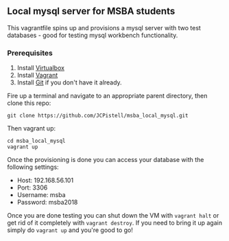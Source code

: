 ## Local mysql server for MSBA students

This vagrantfile spins up and provisions a mysql server with two test databases - good for testing mysql workbench functionality.

### Prerequisites

1. Install [Virtualbox](https://www.virtualbox.org/wiki/VirtualBox)
2. Install [Vagrant](https://www.vagrantup.com/)
3. Install [Git](https://git-scm.com/) if you don't have it already.

Fire up a terminal and navigate to an appropriate parent directory, then clone this repo:

```
git clone https://github.com/JCPistell/msba_local_mysql.git
```

Then vagrant up:

```
cd msba_local_mysql
vagrant up
```

Once the provisioning is done you can access your database with the following settings:

- Host: 192.168.56.101
- Port: 3306
- Username: msba
- Password: msba2018

Once you are done testing you can shut down the VM with `vagrant halt` or get rid of it completely with `vagrant destroy`. If you need to bring it up again simply do `vagrant up` and you're good to go!
